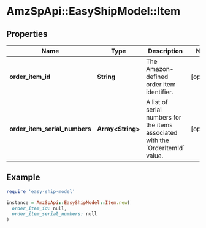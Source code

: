 # AmzSpApi::EasyShipModel::Item

## Properties

| Name | Type | Description | Notes |
| ---- | ---- | ----------- | ----- |
| **order_item_id** | **String** | The Amazon-defined order item identifier. | [optional] |
| **order_item_serial_numbers** | **Array&lt;String&gt;** | A list of serial numbers for the items associated with the &#x60;OrderItemId&#x60; value. | [optional] |

## Example

```ruby
require 'easy-ship-model'

instance = AmzSpApi::EasyShipModel::Item.new(
  order_item_id: null,
  order_item_serial_numbers: null
)
```

